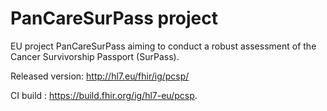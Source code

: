 # PanCareSurPass project

EU project PanCareSurPass aiming to conduct a robust assessment of the Cancer Survivorship Passport (SurPass).

Released version: http://hl7.eu/fhir/ig/pcsp/

CI build : https://build.fhir.org/ig/hl7-eu/pcsp.
